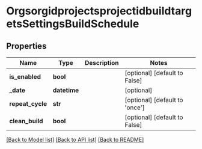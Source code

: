 # OrgsorgidprojectsprojectidbuildtargetsSettingsBuildSchedule

## Properties
Name | Type | Description | Notes
------------ | ------------- | ------------- | -------------
**is_enabled** | **bool** |  | [optional] [default to False]
**_date** | **datetime** |  | [optional] 
**repeat_cycle** | **str** |  | [optional] [default to 'once']
**clean_build** | **bool** |  | [optional] [default to False]

[[Back to Model list]](../README.md#documentation-for-models) [[Back to API list]](../README.md#documentation-for-api-endpoints) [[Back to README]](../README.md)


